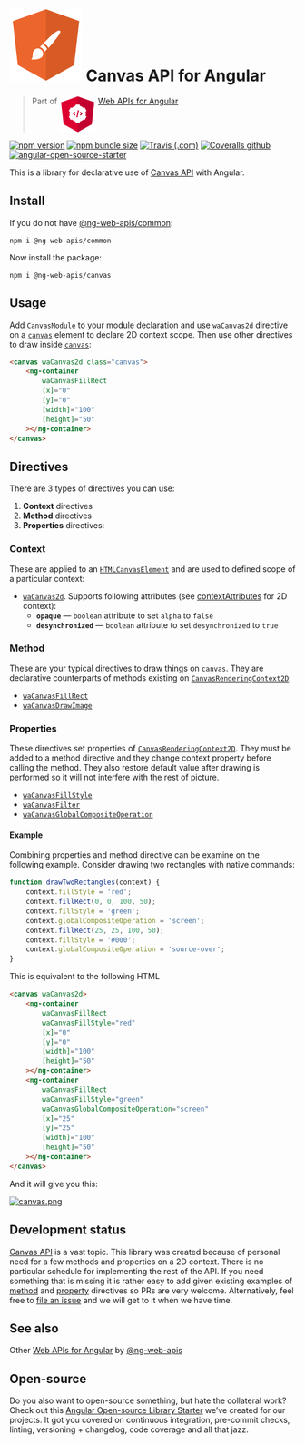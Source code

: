 # ![ng-web-apis logo](projects/demo/src/assets/logo.svg) Canvas API for Angular

> Part of <img src="projects/demo/src/assets/web-api.svg" align="top"> [Web APIs for Angular](https://ng-web-apis.github.io/)

[![npm version](https://img.shields.io/npm/v/@ng-web-apis/canvas.svg)](https://npmjs.com/package/@ng-web-apis/canvas)
[![npm bundle size](https://img.shields.io/bundlephobia/minzip/@ng-web-apis/canvas)](https://bundlephobia.com/result?p=@ng-web-apis/canvas)
[![Travis (.com)](https://img.shields.io/travis/com/ng-web-apis/canvas)](https://travis-ci.com/ng-web-apis/canvas)
[![Coveralls github](https://img.shields.io/coveralls/github/ng-web-apis/canvas)](https://coveralls.io/github/ng-web-apis/canvas?branch=master)
[![angular-open-source-starter](https://img.shields.io/badge/made%20with-angular--open--source--starter-d81676?logo=angular)](https://github.com/TinkoffCreditSystems/angular-open-source-starter)

This is a library for declarative use of
[Canvas API](https://developer.mozilla.org/en-US/docs/Web/API/Canvas_API) with Angular.

## Install

If you do not have [@ng-web-apis/common](https://github.com/ng-web-apis/common):

```
npm i @ng-web-apis/common
```

Now install the package:

```
npm i @ng-web-apis/canvas
```

## Usage

Add `CanvasModule` to your module declaration and use `waCanvas2d` directive
on a [`canvas`](https://developer.mozilla.org/en-US/docs/Web/HTML/Element/canvas)
element to declare 2D context scope. Then use other directives to draw inside
[`canvas`](https://developer.mozilla.org/en-US/docs/Web/HTML/Element/canvas):

```html
<canvas waCanvas2d class="canvas">
    <ng-container
        waCanvasFillRect
        [x]="0"
        [y]="0"
        [width]="100"
        [height]="50"
    ></ng-container>
</canvas>
```

## Directives

There are 3 types of directives you can use:

1. **Context** directives
2. **Method** directives
3. **Properties** directives:

### Context

These are applied to an [`HTMLCanvasElement`](https://developer.mozilla.org/en-US/docs/Web/API/HTMLCanvasElement)
and are used to defined scope of a particular context:

-   [`waCanvas2d`](https://developer.mozilla.org/en-US/docs/Web/API/CanvasRenderingContext2D). Supports following attributes
    (see [contextAttributes](https://developer.mozilla.org/en-US/docs/Web/API/HTMLCanvasElement/getContext) for 2D context):
    -   **`opaque`** — `boolean` attribute to set `alpha` to `false`
    -   **`desynchronized`** — `boolean` attribute to set `desynchronized` to `true`

### Method

These are your typical directives to draw things on `canvas`. They are
declarative counterparts of methods existing on
[`CanvasRenderingContext2D`](https://developer.mozilla.org/en-US/docs/Web/API/CanvasRenderingContext2D):

-   [`waCanvasFillRect`](https://developer.mozilla.org/en-US/docs/Web/API/CanvasRenderingContext2D/fillRect)
-   [`waCanvasDrawImage`](https://developer.mozilla.org/en-US/docs/Web/API/CanvasRenderingContext2D/drawImage)

### Properties

These directives set properties of [`CanvasRenderingContext2D`](https://developer.mozilla.org/en-US/docs/Web/API/CanvasRenderingContext2D).
They must be added to a method directive and they change context property before calling the method.
They also restore default value after drawing is performed so it will not interfere with the rest of picture.

-   [`waCanvasFillStyle`](https://developer.mozilla.org/en-US/docs/Web/API/CanvasRenderingContext2D/fillStyle)
-   [`waCanvasFilter`](https://developer.mozilla.org/en-US/docs/Web/API/CanvasRenderingContext2D/filter)
-   [`waCanvasGlobalCompositeOperation`](https://developer.mozilla.org/en-US/docs/Web/API/CanvasRenderingContext2D/globalCompositeOperation)

#### Example

Combining properties and method directive can be examine on the following example.
Consider drawing two rectangles with native commands:

```javascript
function drawTwoRectangles(context) {
    context.fillStyle = 'red';
    context.fillRect(0, 0, 100, 50);
    context.fillStyle = 'green';
    context.globalCompositeOperation = 'screen';
    context.fillRect(25, 25, 100, 50);
    context.fillStyle = '#000';
    context.globalCompositeOperation = 'source-over';
}
```

This is equivalent to the following HTML

```html
<canvas waCanvas2d>
    <ng-container
        waCanvasFillRect
        waCanvasFillStyle="red"
        [x]="0"
        [y]="0"
        [width]="100"
        [height]="50"
    ></ng-container>
    <ng-container
        waCanvasFillRect
        waCanvasFillStyle="green"
        waCanvasGlobalCompositeOperation="screen"
        [x]="25"
        [y]="25"
        [width]="100"
        [height]="50"
    ></ng-container>
</canvas>
```

And it will give you this:

[![canvas.png](https://i.postimg.cc/MZf2XV83/canvas.png)](https://postimg.cc/7b4QWChS)

## Development status

[Canvas API](https://developer.mozilla.org/en-US/docs/Web/API/Canvas_API)
is a vast topic. This library was created because of personal need for a few
methods and properties on a 2D context. There is no particular schedule for
implementing the rest of the API. If you need something that is missing it
is rather easy to add given existing examples of
[method](https://github.com/ng-web-apis/canvas/blob/master/projects/canvas/src/methods/fill-rect.ts) and
[property](https://github.com/ng-web-apis/canvas/blob/master/projects/canvas/src/properties/global-composite-operation.ts) directives so
PRs are very welcome. Alternatively, feel free to
[file an issue](https://github.com/ng-web-apis/canvas/issues) and we will
get to it when we have time.

## See also

Other [Web APIs for Angular](https://ng-web-apis.github.io/) by [@ng-web-apis](https://github.com/ng-web-apis)

## Open-source

Do you also want to open-source something, but hate the collateral work?
Check out this [Angular Open-source Library Starter](https://github.com/TinkoffCreditSystems/angular-open-source-starter)
we’ve created for our projects. It got you covered on continuous integration,
pre-commit checks, linting, versioning + changelog, code coverage and all that jazz.

